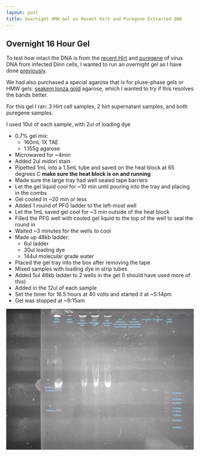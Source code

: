 ```yaml
---
layout: post
title: Overnight HMW Gel on Recent Hirt and Puregene Extracted DNA
---
```


## Overnight 16 Hour Gel 

To test how intact the DNA is from the [recent Hirt](https://meschedl.github.io/Unckless-Lab-Notebook-Maggie/2023/11/14/hirt-extraction-dinn-cells-1.html) and [puregene](https://meschedl.github.io/Unckless-Lab-Notebook-Maggie/2023/11/15/puregene-of-hirt-A-B.html) of virus DNA from infected Dinn cells, I wanted to run an overnight gel as I have done [previously](https://meschedl.github.io/Unckless-Lab-Notebook-Maggie/2022/07/25/PCR-and-HMW-Gel-Hirt.html).

We had also purchased a special agarose that is for pluse-phase gels or HMW gels: [seakem lonza gold](https://bioscience.lonza.com/lonza_bs/US/en/Electrophoresis/p/000000000000182217/SeaKem%C2%AE-Gold-Agarose) agarose, which I wanted to try if this resolves the bands better. 

For this gel I ran: 3 Hirt cell samples, 2 hirt supernatant samples, and both puregene samples. 

I used 10ul of each sample, with 2ul of loading dye

- 0.7% gel mix:
  - 160mL 1X TAE
  - 1.155g agarose
- Microwaved for ~4min
- Added 2ul midori stain
- Pipetted 1mL into a 1.5mL tube and saved on the heat block at 65 degrees C **make sure the heat block is on and running**
- Made sure the large tray had well sealed tape barriers
- Let the gel liquid cool for ~10 min until pouring into the tray and placing in the combs
- Gel cooled in ~20 min or less
- Added 1 round of PFG ladder to the left-most well
- Let the 1mL saved gel cool for ~3 min outside of the heat block
- Filled the PFG well with cooled gel liquid to the top of the well to seal the round in
- Waited ~3 minutes for the wells to cool
- Made up 48kb ladder:
  - 6ul ladder
  - 30ul loading dye
  - 144ul molecular grade water
- Placed the gel tray into the box after removing the tape
- Mixed samples with loading dye in strip tubes
- Added 5ul 48kb ladder to 2 wells in the gel (I should have used more of this)
- Added in the 12ul of each sample
- Set the timer for 16.5 hours at 40 volts and started it at ~5:14pm
- Gel was stopped at ~9:15am 

![](https://raw.githubusercontent.com/meschedl/Unckless-Lab-Notebook-Maggie/master/images/20231129-gel-overnight.jpeg)
